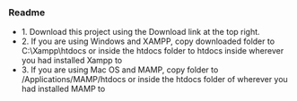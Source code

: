 <h3>Readme</h3>
<ul>
  <li>1. Download this project using the Download link at the top right.</li>
  <li>2. If you are using Windows and XAMPP, copy downloaded folder to C:\Xampp\htdocs or inside the htdocs folder to htdocs inside wherever you had installed Xampp to</li>
  <li>3. If you are using Mac OS and MAMP, copy folder to /Applications/MAMP/htdocs or inside the htdocs folder of wherever you had installed MAMP to
</ul>